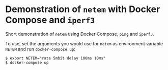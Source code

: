 # Demonstration of `netem` with Docker Compose and `iperf3`

Short demonstration of `netem` using Docker Compose, `ping` and `iperf3`.

To use, set the arguments you would use for `netem` as environment variable `NETEM` and run `docker-compose up`:
```
$ export NETEM="rate 5mbit delay 100ms 10ms"
$ docker-compose up